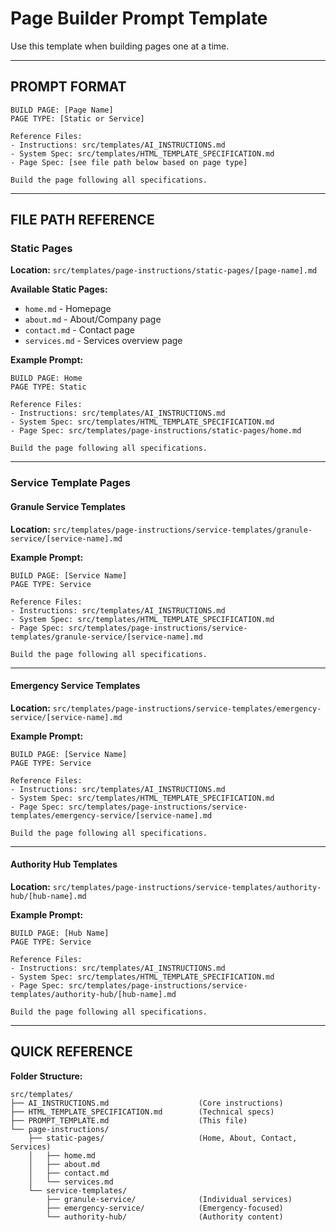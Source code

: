 # Page Builder Prompt Template

Use this template when building pages one at a time.

---

## PROMPT FORMAT

```
BUILD PAGE: [Page Name]
PAGE TYPE: [Static or Service]

Reference Files:
- Instructions: src/templates/AI_INSTRUCTIONS.md
- System Spec: src/templates/HTML_TEMPLATE_SPECIFICATION.md
- Page Spec: [see file path below based on page type]

Build the page following all specifications.
```

---

## FILE PATH REFERENCE

### Static Pages
**Location:** `src/templates/page-instructions/static-pages/[page-name].md`

**Available Static Pages:**
- `home.md` - Homepage
- `about.md` - About/Company page
- `contact.md` - Contact page
- `services.md` - Services overview page

**Example Prompt:**
```
BUILD PAGE: Home
PAGE TYPE: Static

Reference Files:
- Instructions: src/templates/AI_INSTRUCTIONS.md
- System Spec: src/templates/HTML_TEMPLATE_SPECIFICATION.md
- Page Spec: src/templates/page-instructions/static-pages/home.md

Build the page following all specifications.
```

---

### Service Template Pages

#### Granule Service Templates
**Location:** `src/templates/page-instructions/service-templates/granule-service/[service-name].md`

**Example Prompt:**
```
BUILD PAGE: [Service Name]
PAGE TYPE: Service

Reference Files:
- Instructions: src/templates/AI_INSTRUCTIONS.md
- System Spec: src/templates/HTML_TEMPLATE_SPECIFICATION.md
- Page Spec: src/templates/page-instructions/service-templates/granule-service/[service-name].md

Build the page following all specifications.
```

---

#### Emergency Service Templates
**Location:** `src/templates/page-instructions/service-templates/emergency-service/[service-name].md`

**Example Prompt:**
```
BUILD PAGE: [Service Name]
PAGE TYPE: Service

Reference Files:
- Instructions: src/templates/AI_INSTRUCTIONS.md
- System Spec: src/templates/HTML_TEMPLATE_SPECIFICATION.md
- Page Spec: src/templates/page-instructions/service-templates/emergency-service/[service-name].md

Build the page following all specifications.
```

---

#### Authority Hub Templates
**Location:** `src/templates/page-instructions/service-templates/authority-hub/[hub-name].md`

**Example Prompt:**
```
BUILD PAGE: [Hub Name]
PAGE TYPE: Service

Reference Files:
- Instructions: src/templates/AI_INSTRUCTIONS.md
- System Spec: src/templates/HTML_TEMPLATE_SPECIFICATION.md
- Page Spec: src/templates/page-instructions/service-templates/authority-hub/[hub-name].md

Build the page following all specifications.
```

---

## QUICK REFERENCE

**Folder Structure:**
```
src/templates/
├── AI_INSTRUCTIONS.md                    (Core instructions)
├── HTML_TEMPLATE_SPECIFICATION.md        (Technical specs)
├── PROMPT_TEMPLATE.md                    (This file)
└── page-instructions/
    ├── static-pages/                     (Home, About, Contact, Services)
    │   ├── home.md
    │   ├── about.md
    │   ├── contact.md
    │   └── services.md
    └── service-templates/
        ├── granule-service/              (Individual services)
        ├── emergency-service/            (Emergency-focused)
        └── authority-hub/                (Authority content)
```
